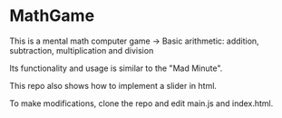 # MathGame

This is a mental math computer game
-> Basic arithmetic: addition, subtraction, multiplication and division

Its functionality and usage is similar to the "Mad Minute".

This repo also shows how to implement a slider in html.

To make modifications, clone the repo and edit main.js and index.html.
